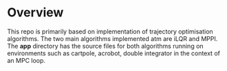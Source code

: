 # Overview

This repo is primarily based on implementation of trajectory optimisation algorithms. The two main algorithms implemented atm are iLQR and MPPI.
The **app** directory has the source files for both algorithms running on environments such as cartpole, acrobot, double integrator in the context of an MPC loop.
